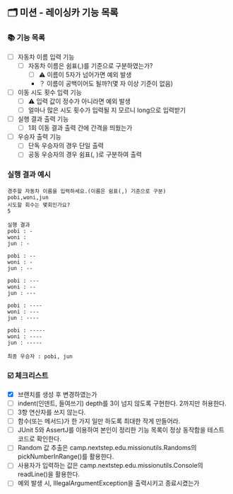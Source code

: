## 🗂 미션 - 레이싱카 기능 목록

###  📚 기능 목록

- [ ] 자동차 이름 입력 기능
  + [ ] 자동차 이름은 쉼표(,)를 기준으로 구분하였는가?
    * [ ] ⚠️ 이름이 5자가 넘어가면 예외 발생
    * ？️ 이름이 공백이어도 될까?(몇 자 이상 기준이 없음)
- [ ] 이동 시도 횟수 입력 기능
  * [ ] ⚠️ 입력 값이 정수가 아니라면 예외 발생
  * [ ] 얼마나 많은 시도 횟수가 입력될 지 모르니 long으로 입력받기
- [ ] 실행 결과 출력 기능
  + [ ] 1회 이동 결과 출력 간에 간격을 띄웠는가
- [ ] 우승자 출력 기능
  + [ ] 단독 우승자의 경우 단일 출력
  + [ ] 공동 우승자의 경우 쉼표(, )로 구분하여 출력

### 실행 결과 예시
```text
경주할 자동차 이름을 입력하세요.(이름은 쉼표(,) 기준으로 구분)
pobi,woni,jun
시도할 회수는 몇회인가요?
5

실행 결과
pobi : -
woni : 
jun : -

pobi : --
woni : -
jun : --

pobi : ---
woni : --
jun : ---

pobi : ----
woni : ---
jun : ----

pobi : -----
woni : ----
jun : -----

최종 우승자 : pobi, jun
```

###  ☑️ 체크리스트

- [x] 브랜치를 생성 후 변경하였는가
- [ ] indent(인덴트, 들여쓰기) depth를 3이 넘지 않도록 구현한다. 2까지만 허용한다.
- [ ] 3항 연산자를 쓰지 않는다.
- [ ] 함수(또는 메서드)가 한 가지 일만 하도록 최대한 작게 만들어라.
- [ ] JUnit 5와 AssertJ를 이용하여 본인이 정리한 기능 목록이 정상 동작함을 테스트 코드로 확인한다.
- [ ] Random 값 추출은 camp.nextstep.edu.missionutils.Randoms의 pickNumberInRange()를 활용한다.
- [ ] 사용자가 입력하는 값은 camp.nextstep.edu.missionutils.Console의 readLine()을 활용한다.
- [ ] 예외 발생 시, IllegalArgumentException을 출력시키고 종료시켰는가
